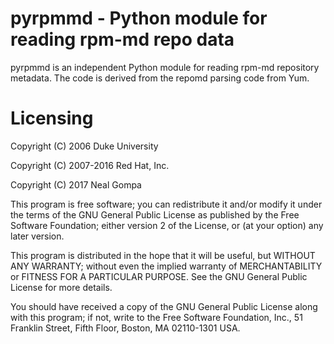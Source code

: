 # pyrpmmd - Python module for reading rpm-md repo data

pyrpmmd is an independent Python module for reading rpm-md repository metadata. The code is derived from the repomd parsing code from Yum.

# Licensing

Copyright (C) 2006  Duke University

Copyright (C) 2007-2016  Red Hat, Inc.

Copyright (C) 2017  Neal Gompa

This program is free software; you can redistribute it and/or modify
it under the terms of the GNU General Public License as published by
the Free Software Foundation; either version 2 of the License, or
(at your option) any later version.

This program is distributed in the hope that it will be useful,
but WITHOUT ANY WARRANTY; without even the implied warranty of
MERCHANTABILITY or FITNESS FOR A PARTICULAR PURPOSE.  See the
GNU General Public License for more details.

You should have received a copy of the GNU General Public License along
with this program; if not, write to the Free Software Foundation, Inc.,
51 Franklin Street, Fifth Floor, Boston, MA 02110-1301 USA.

